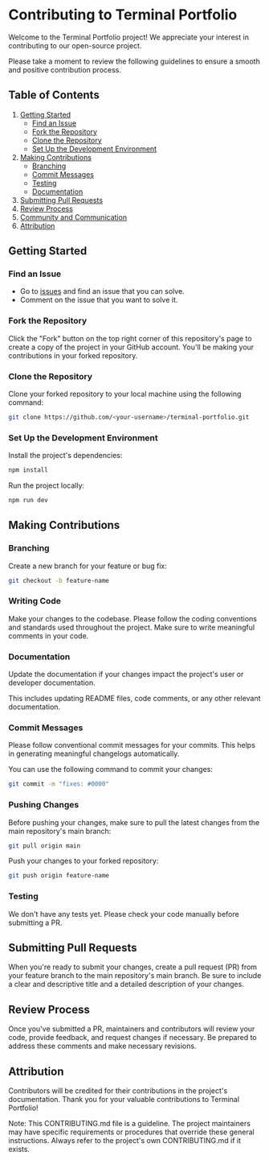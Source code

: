 # Contributing to Terminal Portfolio

Welcome to the Terminal Portfolio project! We appreciate your interest in contributing to our open-source project.

Please take a moment to review the following guidelines to ensure a smooth and positive contribution process.

## Table of Contents

1. [Getting Started](#getting-started)
   - [Find an Issue](#find-an-issue)
   - [Fork the Repository](#fork-the-repository)
   - [Clone the Repository](#clone-the-repository)
   - [Set Up the Development Environment](#set-up-the-development-environment)
2. [Making Contributions](#making-contributions)
   - [Branching](#branching)
   - [Commit Messages](#commit-messages)
   - [Testing](#testing)
   - [Documentation](#documentation)
3. [Submitting Pull Requests](#submitting-pull-requests)
4. [Review Process](#review-process)
5. [Community and Communication](#community-and-communication)
6. [Attribution](#attribution)

## Getting Started

### Find an Issue

- Go to [issues](https://github.com/thtauhid/terminal-portfolio/issues) and find an issue that you can solve.
- Comment on the issue that you want to solve it.

### Fork the Repository

Click the "Fork" button on the top right corner of this repository's page to create a copy of the project in your GitHub account. You'll be making your contributions in your forked repository.

### Clone the Repository

Clone your forked repository to your local machine using the following command:

```bash
git clone https://github.com/<your-username>/terminal-portfolio.git
```

### Set Up the Development Environment

Install the project's dependencies:

```bash
npm install
```

Run the project locally:

```bash
npm run dev
```

## Making Contributions

### Branching

Create a new branch for your feature or bug fix:

```bash
git checkout -b feature-name
```

### Writing Code

Make your changes to the codebase. Please follow the coding conventions and standards used throughout the project.
Make sure to write meaningful comments in your code.

### Documentation

Update the documentation if your changes impact the project's user or developer documentation.

This includes updating README files, code comments, or any other relevant documentation.

### Commit Messages

Please follow conventional commit messages for your commits. This helps in generating meaningful changelogs automatically.

You can use the following command to commit your changes:

```bash
git commit -m "fixes: #0000"
```

### Pushing Changes

Before pushing your changes, make sure to pull the latest changes from the main repository's main branch:

```bash
git pull origin main
```

Push your changes to your forked repository:

```bash
git push origin feature-name
```

### Testing

We don't have any tests yet.
Please check your code manually before submitting a PR.

## Submitting Pull Requests

When you're ready to submit your changes, create a pull request (PR) from your feature branch to the main repository's main branch. Be sure to include a clear and descriptive title and a detailed description of your changes.

## Review Process

Once you've submitted a PR, maintainers and contributors will review your code, provide feedback, and request changes if necessary. Be prepared to address these comments and make necessary revisions.

## Attribution

Contributors will be credited for their contributions in the project's documentation. Thank you for your valuable contributions to Terminal Portfolio!

Note: This CONTRIBUTING.md file is a guideline. The project maintainers may have specific requirements or procedures that override these general instructions. Always refer to the project's own CONTRIBUTING.md if it exists.
